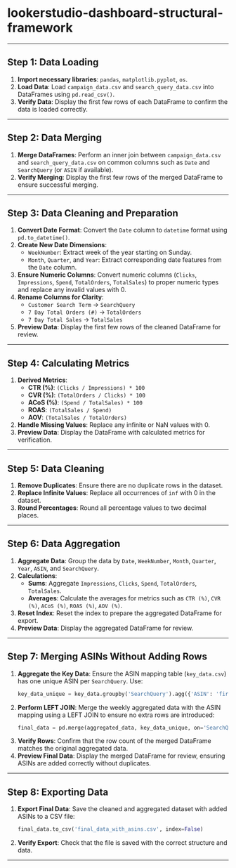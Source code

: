 # lookerstudio-dashboard-structural-framework

---

## Step 1: Data Loading
1. **Import necessary libraries**: `pandas`, `matplotlib.pyplot`, `os`.
2. **Load Data**: Load `campaign_data.csv` and `search_query_data.csv` into DataFrames using `pd.read_csv()`.
3. **Verify Data**: Display the first few rows of each DataFrame to confirm the data is loaded correctly.

---

## Step 2: Data Merging
1. **Merge DataFrames**: Perform an inner join between `campaign_data.csv` and `search_query_data.csv` on common columns such as `Date` and `SearchQuery` (or `ASIN` if available).
2. **Verify Merging**: Display the first few rows of the merged DataFrame to ensure successful merging.

---

## Step 3: Data Cleaning and Preparation
1. **Convert Date Format**: Convert the `Date` column to `datetime` format using `pd.to_datetime()`.
2. **Create New Date Dimensions**:
   - `WeekNumber`: Extract week of the year starting on Sunday.
   - `Month`, `Quarter`, and `Year`: Extract corresponding date features from the `Date` column.
3. **Ensure Numeric Columns**: Convert numeric columns (`Clicks`, `Impressions`, `Spend`, `TotalOrders`, `TotalSales`) to proper numeric types and replace any invalid values with 0.
4. **Rename Columns for Clarity**:
   - `Customer Search Term` → `SearchQuery`
   - `7 Day Total Orders (#)` → `TotalOrders`
   - `7 Day Total Sales` → `TotalSales`
5. **Preview Data**: Display the first few rows of the cleaned DataFrame for review.

---

## Step 4: Calculating Metrics
1. **Derived Metrics**:
   - **CTR (%)**: `(Clicks / Impressions) * 100`
   - **CVR (%)**: `(TotalOrders / Clicks) * 100`
   - **ACoS (%)**: `(Spend / TotalSales) * 100`
   - **ROAS**: `(TotalSales / Spend)`
   - **AOV**: `(TotalSales / TotalOrders)`
2. **Handle Missing Values**: Replace any infinite or NaN values with 0.
3. **Preview Data**: Display the DataFrame with calculated metrics for verification.

---

## Step 5: Data Cleaning
1. **Remove Duplicates**: Ensure there are no duplicate rows in the dataset.
2. **Replace Infinite Values**: Replace all occurrences of `inf` with 0 in the dataset.
3. **Round Percentages**: Round all percentage values to two decimal places.

---

## Step 6: Data Aggregation
1. **Aggregate Data**: Group the data by `Date`, `WeekNumber`, `Month`, `Quarter`, `Year`, `ASIN`, and `SearchQuery`.
2. **Calculations**:
   - **Sums**: Aggregate `Impressions`, `Clicks`, `Spend`, `TotalOrders`, `TotalSales`.
   - **Averages**: Calculate the averages for metrics such as `CTR (%)`, `CVR (%)`, `ACoS (%)`, `ROAS (%)`, `AOV (%)`.
3. **Reset Index**: Reset the index to prepare the aggregated DataFrame for export.
4. **Preview Data**: Display the aggregated DataFrame for review.

---

## Step 7: Merging ASINs Without Adding Rows
1. **Aggregate the Key Data**: Ensure the ASIN mapping table (`key_data.csv`) has one unique ASIN per `SearchQuery`. Use:
   ```python
   key_data_unique = key_data.groupby('SearchQuery').agg({'ASIN': 'first'}).reset_index()
   ```
2. **Perform LEFT JOIN**: Merge the weekly aggregated data with the ASIN mapping using a LEFT JOIN to ensure no extra rows are introduced:
   ```python
   final_data = pd.merge(aggregated_data, key_data_unique, on='SearchQuery', how='left')
   ```
3. **Verify Rows**: Confirm that the row count of the merged DataFrame matches the original aggregated data.
4. **Preview Final Data**: Display the merged DataFrame for review, ensuring ASINs are added correctly without duplicates.

---

## Step 8: Exporting Data
1. **Export Final Data**: Save the cleaned and aggregated dataset with added ASINs to a CSV file:
   ```python
   final_data.to_csv('final_data_with_asins.csv', index=False)
   ```
2. **Verify Export**: Check that the file is saved with the correct structure and data.

---


